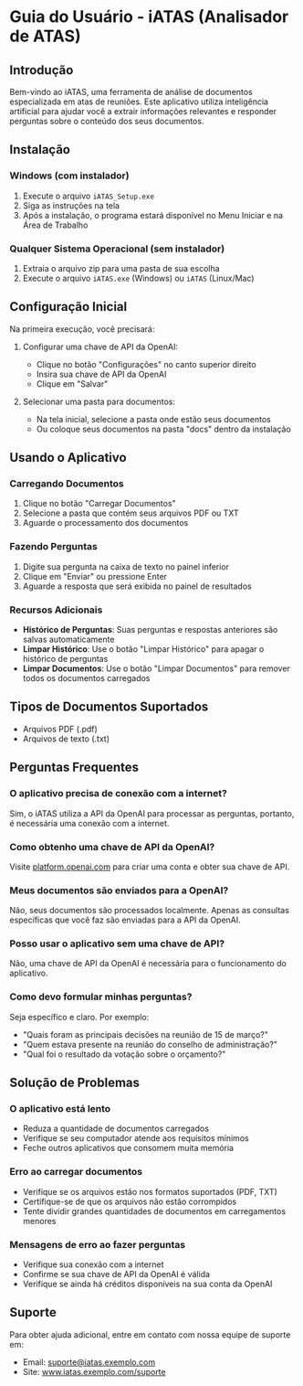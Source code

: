 # Guia do Usuário - iATAS (Analisador de ATAS)

## Introdução

Bem-vindo ao iATAS, uma ferramenta de análise de documentos especializada em atas de reuniões. Este aplicativo utiliza inteligência artificial para ajudar você a extrair informações relevantes e responder perguntas sobre o conteúdo dos seus documentos.

## Instalação

### Windows (com instalador)

1. Execute o arquivo `iATAS_Setup.exe`
2. Siga as instruções na tela
3. Após a instalação, o programa estará disponível no Menu Iniciar e na Área de Trabalho

### Qualquer Sistema Operacional (sem instalador)

1. Extraia o arquivo zip para uma pasta de sua escolha
2. Execute o arquivo `iATAS.exe` (Windows) ou `iATAS` (Linux/Mac)

## Configuração Inicial

Na primeira execução, você precisará:

1. Configurar uma chave de API da OpenAI:

   - Clique no botão "Configurações" no canto superior direito
   - Insira sua chave de API da OpenAI
   - Clique em "Salvar"

2. Selecionar uma pasta para documentos:
   - Na tela inicial, selecione a pasta onde estão seus documentos
   - Ou coloque seus documentos na pasta "docs" dentro da instalação

## Usando o Aplicativo

### Carregando Documentos

1. Clique no botão "Carregar Documentos"
2. Selecione a pasta que contém seus arquivos PDF ou TXT
3. Aguarde o processamento dos documentos

### Fazendo Perguntas

1. Digite sua pergunta na caixa de texto no painel inferior
2. Clique em "Enviar" ou pressione Enter
3. Aguarde a resposta que será exibida no painel de resultados

### Recursos Adicionais

- **Histórico de Perguntas**: Suas perguntas e respostas anteriores são salvas automaticamente
- **Limpar Histórico**: Use o botão "Limpar Histórico" para apagar o histórico de perguntas
- **Limpar Documentos**: Use o botão "Limpar Documentos" para remover todos os documentos carregados

## Tipos de Documentos Suportados

- Arquivos PDF (.pdf)
- Arquivos de texto (.txt)

## Perguntas Frequentes

### O aplicativo precisa de conexão com a internet?

Sim, o iATAS utiliza a API da OpenAI para processar as perguntas, portanto, é necessária uma conexão com a internet.

### Como obtenho uma chave de API da OpenAI?

Visite [platform.openai.com](https://platform.openai.com/) para criar uma conta e obter sua chave de API.

### Meus documentos são enviados para a OpenAI?

Não, seus documentos são processados localmente. Apenas as consultas específicas que você faz são enviadas para a API da OpenAI.

### Posso usar o aplicativo sem uma chave de API?

Não, uma chave de API da OpenAI é necessária para o funcionamento do aplicativo.

### Como devo formular minhas perguntas?

Seja específico e claro. Por exemplo:

- "Quais foram as principais decisões na reunião de 15 de março?"
- "Quem estava presente na reunião do conselho de administração?"
- "Qual foi o resultado da votação sobre o orçamento?"

## Solução de Problemas

### O aplicativo está lento

- Reduza a quantidade de documentos carregados
- Verifique se seu computador atende aos requisitos mínimos
- Feche outros aplicativos que consomem muita memória

### Erro ao carregar documentos

- Verifique se os arquivos estão nos formatos suportados (PDF, TXT)
- Certifique-se de que os arquivos não estão corrompidos
- Tente dividir grandes quantidades de documentos em carregamentos menores

### Mensagens de erro ao fazer perguntas

- Verifique sua conexão com a internet
- Confirme se sua chave de API da OpenAI é válida
- Verifique se ainda há créditos disponíveis na sua conta da OpenAI

## Suporte

Para obter ajuda adicional, entre em contato com nossa equipe de suporte em:

- Email: suporte@iatas.exemplo.com
- Site: www.iatas.exemplo.com/suporte
